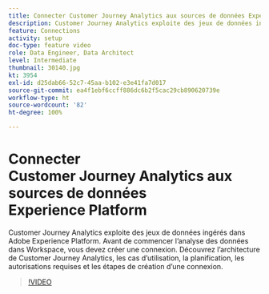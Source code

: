 ```yaml
---
title: Connecter Customer Journey Analytics aux sources de données Experience Platform
description: Customer Journey Analytics exploite des jeux de données ingérés dans Adobe Experience Platform. Avant de commencer l’analyse des données dans Workspace, vous devez créer une connexion.
feature: Connections
activity: setup
doc-type: feature video
role: Data Engineer, Data Architect
level: Intermediate
thumbnail: 30140.jpg
kt: 3954
exl-id: d25dab66-52c7-45aa-b102-e3e41fa7d017
source-git-commit: ea4f1ebf6ccff886dc6b2f5cac29cb890620739e
workflow-type: ht
source-wordcount: '82'
ht-degree: 100%

---
```


# Connecter Customer Journey Analytics aux sources de données Experience Platform

Customer Journey Analytics exploite des jeux de données ingérés dans Adobe Experience Platform. Avant de commencer l’analyse des données dans Workspace, vous devez créer une connexion. Découvrez l’architecture de Customer Journey Analytics, les cas d’utilisation, la planification, les autorisations requises et les étapes de création d’une connexion.

>[!VIDEO](https://video.tv.adobe.com/v/30140/?quality=12&learn=on)
